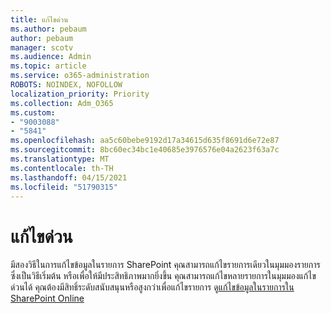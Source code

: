 ```yaml
---
title: แก้ไขด่วน
ms.author: pebaum
author: pebaum
manager: scotv
ms.audience: Admin
ms.topic: article
ms.service: o365-administration
ROBOTS: NOINDEX, NOFOLLOW
localization_priority: Priority
ms.collection: Adm_O365
ms.custom:
- "9003088"
- "5841"
ms.openlocfilehash: aa5c60bebe9192d17a34615d635f8691d6e72e87
ms.sourcegitcommit: 8bc60ec34bc1e40685e3976576e04a2623f63a7c
ms.translationtype: MT
ms.contentlocale: th-TH
ms.lasthandoff: 04/15/2021
ms.locfileid: "51790315"
---
```

# <a name="quick-edit"></a>แก้ไขด่วน

มีสองวิธีในการแก้ไขข้อมูลในรายการ SharePoint คุณสามารถแก้ไขรายการเดียวในมุมมองรายการ ซึ่งเป็นวิธีเริ่มต้น หรือเพื่อให้มีประสิทธิภาพมากยิ่งขึ้น คุณสามารถแก้ไขหลายรายการในมุมมองแก้ไขด่วนได้ คุณต้องมีสิทธิ์ระดับสนับสนุนหรือสูงกว่าเพื่อแก้ไขรายการ ดู[แก้ไขข้อมูลในรายการใน SharePoint Online](https://support.microsoft.com/office/dac1a1c3-a80b-4082-ba57-715cf613d0f7)
